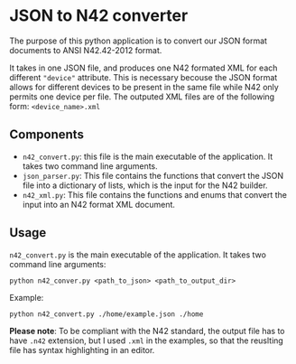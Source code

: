 # JSON to N42 converter

The purpose of this python application is to convert our JSON format documents to ANSI N42.42-2012 format.

It takes in one JSON file, and produces one N42 formated XML for each different `"device"` attribute. This is necessary becouse the JSON format allows for different devices to be present in the same file while N42 only permits one device per file. The outputed XML files are of the following form: `<device_name>.xml`
## Components

- `n42_convert.py`: this file is the main executable of the application. It takes two command line arguments.
- `json_parser.py`: This file contains the functions that convert the JSON file into a dictionary of lists, which is the input for the N42 builder.
- `n42_xml.py`: This file contains the functions and enums that convert the input into an N42 format XML document.

## Usage

`n42_convert.py` is the main executable of the application. It takes two command line arguments:
```dotnetcli
python n42_conver.py <path_to_json> <path_to_output_dir>
```

Example:
```dotnetcli
python n42_convert.py ./home/example.json ./home
```
**Please note**: To be compliant with the N42 standard, the output file has to have `.n42` extension, but I used `.xml` in the examples, so that the reuslting file has syntax highlighting in an editor.


